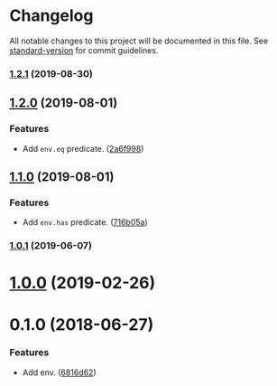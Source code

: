 # Changelog

All notable changes to this project will be documented in this file. See [standard-version](https://github.com/conventional-changelog/standard-version) for commit guidelines.

### [1.2.1](https://github.com/darkobits/env/compare/v1.2.0...v1.2.1) (2019-08-30)

## [1.2.0](https://github.com/darkobits/env/compare/v1.1.0...v1.2.0) (2019-08-01)


### Features

* Add `env.eq` predicate. ([2a6f998](https://github.com/darkobits/env/commit/2a6f998))



## [1.1.0](https://github.com/darkobits/env/compare/v1.0.1...v1.1.0) (2019-08-01)


### Features

* Add `env.has` predicate. ([716b05a](https://github.com/darkobits/env/commit/716b05a))



### [1.0.1](https://github.com/darkobits/env/compare/v1.0.0...v1.0.1) (2019-06-07)



# [1.0.0](https://github.com/darkobits/env/compare/v0.1.0...v1.0.0) (2019-02-26)



<a name="0.1.0"></a>
# 0.1.0 (2018-06-27)


### Features

* Add env. ([6816d62](https://github.com/darkobits/env/commit/6816d62))
